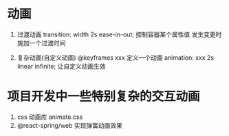 # 动画
1. 过渡动画
    transition: width 2s ease-in-out;
    控制容器某个属性值 发生变更时 施加一个过渡时间

2. 复杂动画(自定义动画)
    @keyframes xxx 定义一个动画
    animation: xxx 2s linear infinite; 让自定义动画生效


# 项目开发中一些特别复杂的交互动画

1. css 动画库 animate.css
2. @react-spring/web  实现弹簧动画效果